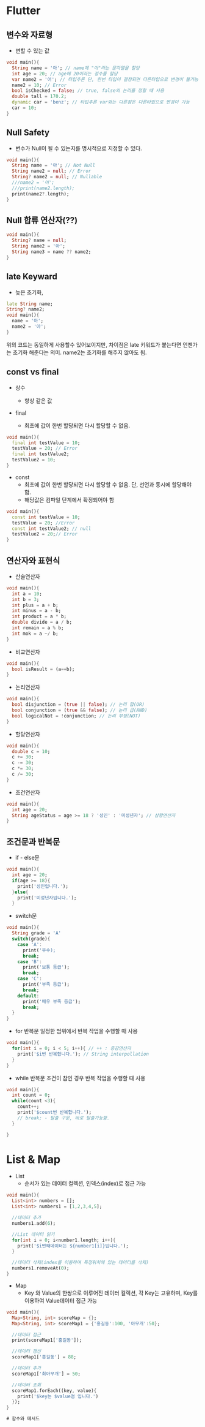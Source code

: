 # Flutter

## 변수와 자료형
- 변할 수 있는 값

```Dart
void main(){
  String name = '아'; // name에 "아"라는 문자열을 할당
  int age = 20; // age에 20이라는 정수를 할당
  var name2 = '어'; // 타입추론 단, 한번 타입이 결정되면 다른타입으로 변경이 불가능
  name2 = 10; // Error
  bool isChecked = false; // true, false의 논리를 정할 때 사용
  double tall = 170.2;
  dynamic car = 'benz'; // 타입추론 var와는 다른점은 다른타입으로 변경이 가능
  car = 10;
}
```

## Null Safety
- 변수가 Null이 될 수 있는지를 명시적으로 지정할 수 있다.

```Dart
void main(){
  String name = '아'; // Not Null
  String name2 = null; // Error
  String? name2 = null; // Nullable
  ///name2 = '어';
  ///print(name2.length);
  print(name2?.length);
}
```

## Null 합류 연산자(??)
```Dart
void main(){
  String? name = null;
  String name2 = '아';
  String name3 = name ?? name2;
}
```
## late Keyward
- 늦은 초기화,

```Dart
late String name;
String? name2;
void main(){
  name = '아';
  name2 = '아';
}
```

위의 코드는 동일하게 사용할수 있어보이지만, 차이점은 late 키워드가 붙는다면 언젠가는 초기화 해준다는 의미. name2는 초기화를 해주지 않아도 됨.

## const vs final
- 상수
  - 항상 같은 값

- final
  - 최초에 값이 한번 할당되면 다시 할당할 수 없음.
```Dart
void main(){
  final int testValue = 10;
  testValue = 20; // Error
  final int testValue2;
  testValue2 = 10;
}
```
- const
  - 최초에 값이 한번 할당되면 다시 할당할 수 없음. 단, 선언과 동시에 할당해야 함.
  - 해당값은 컴파일 단계에서 확정되어야 함
```Dart
void main(){
  const int testValue = 10;
  testValue = 20; //Error
  const int testValue2; // null
  testValue2 = 20;// Error
}
```

## 연산자와 표현식
- 산술연산자
```Dart
void main(){
  int a = 10;
  int b = 3;
  int plus = a + b;
  int minus = a - b;
  int product = a * b;
  double divide = a / b;
  int remain = a % b;
  int mok = a ~/ b;
}
```

- 비교연산자
```Dart
void main(){
  bool isResult = (a==b);
}
```

- 논리연산자
```Dart
void main(){
  bool disjunction = (true || false); // 논리 합(OR)
  bool conjunction = (true && false); // 논리 곱(AND)
  bool logicalNot = !conjunction; // 논리 부정(NOT)
} 
```

- 할당연산자
```Dart
void main(){
  double c = 10;
  c += 30;
  c -= 30;
  c *= 30;
  c /= 30;
}
```

- 조건연산자
```Dart
void main(){
  int age = 20;
  String ageStatus = age >= 18 ? '성인' : '미성년자'; // 삼항연산자
}
```
  
## 조건문과 반복문
- if - else문
```Dart
void main(){
  int age = 20;
  if(age >= 18){
    print('성인입니다.');
  }else{
    print('미성년자입니다.');
  }
```

- switch문
```Dart
void main(){
  String grade = 'A'
  switch(grade){
    case 'A':
      print('우수);
      break;
    case 'B':
      print('보통 등급');
      break;
    case 'C':
      print('부족 등급');
      break;
    default:
      print('매우 부족 등급');
      break;
  }
}
```

- for 반복문
일정한 범위에서 반복 작업을 수행할 때 사용
```Dart
void main(){
  for(int i = 0; i < 5; i++){ // ++ : 증감연산자
    print('$i번 반복합니다.'); // String interpollation
  }
}
```

- while 반복문
조건이 참인 경우 반복 작업을 수행할 때 사용
```Dart
void main(){
  int count = 0;
  while(count <3){
    count++;
    print('$count번 반복합니다.');
    // break; - 탈출 구문, 바로 탈출가능함.
  }

}
```

# List & Map
- List
    - 순서가 있는 데이터 컬렉션, 인덱스(index)로 접근 가능
```Dart
void main(){
  List<int> numbers = [];
  List<int> numbers1 = [1,2,3,4,5];

  //데이터 추가
  numbers1.add(6);

  //List 데이터 읽기
  for(int i = 0; i<number1.length; i++){
    print('$i번째데이터는 ${number1[i]}입니다.');
  }

  //데이터 삭제(index를 이용하여 특정위치에 있는 데이터를 삭제)
  numbers1.removeAt(0);
}
```

- Map
  - Key 와 Value의 한쌍으로 이루어진 데이터 컬렉션, 각 Key는 고유하며, Key를 이용하여 Value데이터 접근 가능
```Dart
void main(){
  Map<String, int> scoreMap = {};
  Map<String, int> scoreMap1 = {'홍길동':100, '아무개':50};

  //데이터 접근
  print(scoreMap1['홍길동']);

  //데이터 갱신
  scoreMap1['홍길동'] = 88;

  //데이터 추가
  scoreMap1['최아무개'] = 50;

  //데이터 조회
  scoreMap1.forEach((key, value){
    print('$key는 $value점 입니다.')
  });
}

# 함수와 메서드
